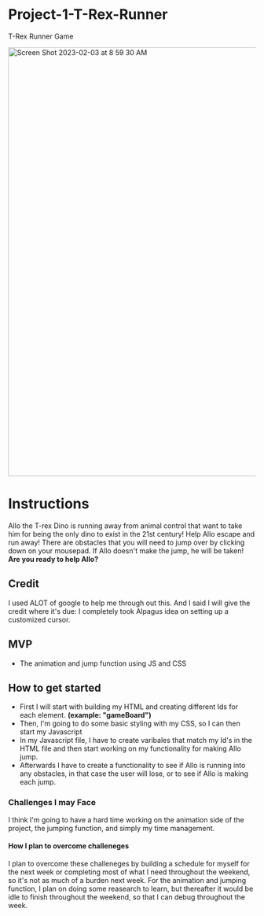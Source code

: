 # Project-1-T-Rex-Runner
T-Rex Runner Game


<img width="872" alt="Screen Shot 2023-02-03 at 8 59 30 AM" src="https://user-images.githubusercontent.com/122708327/216624579-cad306e6-28ca-4458-a256-7ac73a429f5e.png">



# Instructions
Allo the T-rex Dino is running away from animal control that want to take him for being the only dino to exist in the 21st century! Help Allo escape and run away! There are obstacles that you will need to jump over by clicking down on your mousepad. If Allo doesn't make the jump, he will be taken! **Are you ready to help Allo?**
## Credit
I used ALOT of google to help me through out this. And I said I will give the credit where it's due: I completely took Alpagus idea on setting up a customized cursor.
## MVP
- The animation and jump function using JS and CSS

## How to get started
- First I will start with building my HTML and creating different Ids for each element. **(example: "gameBoard")**
- Then, I'm going to do some basic styling with my CSS, so I can then start my Javascript
- In my Javascript file, I have to create varibales that match my Id's in the HTML file and then start working on my functionality for making Allo jump.
- Afterwards I have to create a functionality to see if Allo is running into any obstacles, in that case the user will lose, or to see if Allo is making each jump.

### Challenges I may Face
I think I'm going to have a hard time working on the animation side of the project, the jumping function, and simply my time management. 

#### How I plan to overcome challeneges
I plan to overcome these challeneges by building a schedule for myself for the next week or completing most of what I need throughout the weekend, so it's not as much of a burden next week. For the animation and jumping function, I plan on doing some reasearch to learn, but thereafter it would be idle to finish throughout the weekend, so that I can debug throughout the week. 


